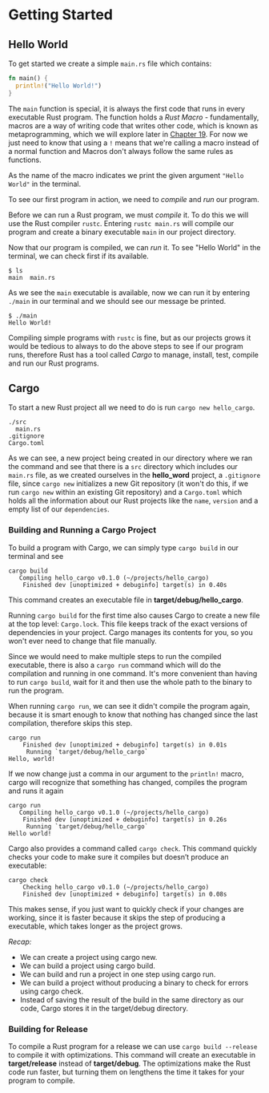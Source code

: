 # Getting Started

## Hello World

To get started we create a simple `main.rs` file which contains:

```rust
fn main() {
  println!("Hello World!")
}
```

The `main` function is special, it is always the first code that runs in every executable Rust program.
The function holds a *Rust Macro* - fundamentally, macros are a way of writing code that writes other code, which is known as metaprogramming, which we will explore later in [Chapter 19](https://doc.rust-lang.org/book/ch19-06-macros.html). For now we just need to know that using a `!` means that we're calling a macro instead of a normal function and Macros don't always follow the same rules as functions.

As the name of the macro indicates we print the given argument `"Hello World"` in the terminal. 

To see our first program in action, we need to *compile* and *run* our program. 

Before we can run a Rust program, we must *compile* it. To do this we will use the Rust compiler `rustc`. Entering `rustc main.rs` will compile our program and create a binary executable `main` in our project directory. 

Now that our program is compiled, we can *run* it. To see "Hello World" in the terminal, we can check first if its available.

```shell
$ ls
main  main.rs
```

As we see the `main` executable is available, now we can run it by entering `./main` in our terminal and we should see our message be printed.

```shell
$ ./main
Hello World!
```

Compiling simple programs with `rustc` is fine, but as our projects grows it would be tedious to always to do the above steps to see if our program runs, therefore Rust has a tool called *Cargo* to manage, install, test, compile and run our Rust programs.

## Cargo
To start a new Rust project all we need to do is run `cargo new hello_cargo`. 

```shell
./src
  main.rs
.gitignore
Cargo.toml
```

As we can see, a new project being created in our directory where we ran the command and see that there is a `src` directory which includes our `main.rs` file, as we created ourselves in the __hello_word__ project, a `.gitignore` file, since `cargo new` initializes a new Git repository (it won't do this, if we run `cargo new` within an existing Git repository) and a `Cargo.toml` which holds all the information about our Rust projects like the ``name``, ``version`` and a empty list of our `dependencies`.

### Building and Running a Cargo Project

To build a program with Cargo, we can simply type `cargo build` in our terminal and see 
```shell
cargo build
   Compiling hello_cargo v0.1.0 (~/projects/hello_cargo)
    Finished dev [unoptimized + debuginfo] target(s) in 0.40s
```

This command creates an executable file in __target/debug/hello_cargo__.

Running `cargo build` for the first time also causes Cargo to create a new file at the top level: `Cargo.lock`. This file keeps track of the exact versions of dependencies in your project. Cargo manages its contents for you, so you won't ever need to change that file manually.

Since we would need to make multiple steps to run the compiled executable, there is also a `cargo run` command which will do the compilation and running in one command. It's more convenient than having to run `cargo build`, wait for it and then use the whole path to the binary to run the program.

When running `cargo run`, we can see it didn't compile the program again, because it is smart enough to know that nothing has changed since the last compilation, therefore skips this step. 

```shell
cargo run
    Finished dev [unoptimized + debuginfo] target(s) in 0.01s
     Running `target/debug/hello_cargo`
Hello, world!
```

If we now change just a comma in our argument to the `println!` macro, cargo will recognize that something has changed, compiles the program and runs it again

```shell
cargo run
   Compiling hello_cargo v0.1.0 (~/projects/hello_cargo)
    Finished dev [unoptimized + debuginfo] target(s) in 0.26s
     Running `target/debug/hello_cargo`
Hello world!
```

Cargo also provides a command called `cargo check`. This command quickly checks your code to make sure it compiles but doesn’t produce an executable:

```shell
cargo check 
    Checking hello_cargo v0.1.0 (~/projects/hello_cargo)
    Finished dev [unoptimized + debuginfo] target(s) in 0.08s
```

This makes sense, if you just want to quickly check if your changes are working, since it is faster because it skips the step of producing a executable, which takes longer as the project grows.

*Recap:*
- We can create a project using cargo new.
- We can build a project using cargo build.
- We can build and run a project in one step using cargo run.
- We can build a project without producing a binary to check for errors using cargo check.
- Instead of saving the result of the build in the same directory as our code, Cargo stores it in the target/debug directory.

### Building for Release

To compile a Rust program for a release we can use `cargo build --release` to compile it with optimizations. This command will create an executable in __target/release__ instead of __target/debug__. The optimizations make the Rust code run faster, but turning them on lengthens the time it takes for your program to compile.